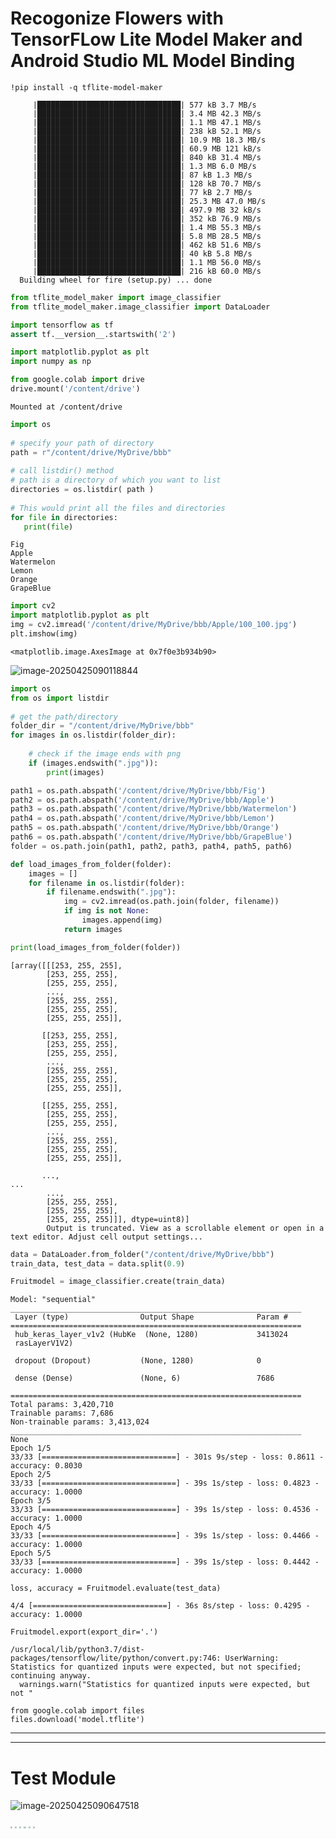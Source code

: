 # Recogonize Flowers with TensorFLow Lite Model Maker and Android Studio ML Model Binding

```
!pip install -q tflite-model-maker
```

```
     |████████████████████████████████| 577 kB 3.7 MB/s 
     |████████████████████████████████| 3.4 MB 42.3 MB/s 
     |████████████████████████████████| 1.1 MB 47.1 MB/s 
     |████████████████████████████████| 238 kB 52.1 MB/s 
     |████████████████████████████████| 10.9 MB 18.3 MB/s 
     |████████████████████████████████| 60.9 MB 121 kB/s 
     |████████████████████████████████| 840 kB 31.4 MB/s 
     |████████████████████████████████| 1.3 MB 6.0 MB/s 
     |████████████████████████████████| 87 kB 1.3 MB/s 
     |████████████████████████████████| 128 kB 70.7 MB/s 
     |████████████████████████████████| 77 kB 2.7 MB/s 
     |████████████████████████████████| 25.3 MB 47.0 MB/s 
     |████████████████████████████████| 497.9 MB 32 kB/s 
     |████████████████████████████████| 352 kB 76.9 MB/s 
     |████████████████████████████████| 1.4 MB 55.3 MB/s 
     |████████████████████████████████| 5.8 MB 28.5 MB/s 
     |████████████████████████████████| 462 kB 51.6 MB/s 
     |████████████████████████████████| 40 kB 5.8 MB/s 
     |████████████████████████████████| 1.1 MB 56.0 MB/s 
     |████████████████████████████████| 216 kB 60.0 MB/s 
  Building wheel for fire (setup.py) ... done
```

```python
from tflite_model_maker import image_classifier
from tflite_model_maker.image_classifier import DataLoader

import tensorflow as tf
assert tf.__version__.startswith('2')

import matplotlib.pyplot as plt
import numpy as np
```

```python
from google.colab import drive
drive.mount('/content/drive')
```

````
Mounted at /content/drive
````

```python
import os
 
# specify your path of directory
path = r"/content/drive/MyDrive/bbb"
 
# call listdir() method
# path is a directory of which you want to list
directories = os.listdir( path )
 
# This would print all the files and directories
for file in directories:
   print(file)
```

```
Fig 
Apple 
Watermelon 
Lemon 
Orange 
GrapeBlue
```

```py
import cv2
import matplotlib.pyplot as plt
img = cv2.imread('/content/drive/MyDrive/bbb/Apple/100_100.jpg')
plt.imshow(img)
```

```
<matplotlib.image.AxesImage at 0x7f0e3b934b90>
```

![image-20250425090118844](http://pdm888.oss-cn-beijing.aliyuncs.com/img/image-20250425090118844.png) 

```python
import os
from os import listdir
 
# get the path/directory
folder_dir = "/content/drive/MyDrive/bbb"
for images in os.listdir(folder_dir):
 
    # check if the image ends with png
    if (images.endswith(".jpg")):
        print(images)

```

```python
path1 = os.path.abspath('/content/drive/MyDrive/bbb/Fig')
path2 = os.path.abspath('/content/drive/MyDrive/bbb/Apple')
path3 = os.path.abspath('/content/drive/MyDrive/bbb/Watermelon')
path4 = os.path.abspath('/content/drive/MyDrive/bbb/Lemon')
path5 = os.path.abspath('/content/drive/MyDrive/bbb/Orange')
path6 = os.path.abspath('/content/drive/MyDrive/bbb/GrapeBlue')
folder = os.path.join(path1, path2, path3, path4, path5, path6)

def load_images_from_folder(folder):
    images = []
    for filename in os.listdir(folder):
        if filename.endswith(".jpg"):
            img = cv2.imread(os.path.join(folder, filename))
            if img is not None:
                images.append(img)
            return images

print(load_images_from_folder(folder))
```

```
[array([[[253, 255, 255],
        [253, 255, 255],
        [255, 255, 255],
        ...,
        [255, 255, 255],
        [255, 255, 255],
        [255, 255, 255]],

       [[253, 255, 255],
        [253, 255, 255],
        [255, 255, 255],
        ...,
        [255, 255, 255],
        [255, 255, 255],
        [255, 255, 255]],

       [[255, 255, 255],
        [255, 255, 255],
        [255, 255, 255],
        ...,
        [255, 255, 255],
        [255, 255, 255],
        [255, 255, 255]],

       ...,
...
        ...,
        [255, 255, 255],
        [255, 255, 255],
        [255, 255, 255]]], dtype=uint8)]
        Output is truncated. View as a scrollable element or open in a text editor. Adjust cell output settings...
```

```python
data = DataLoader.from_folder("/content/drive/MyDrive/bbb")
train_data, test_data = data.split(0.9)
```

```python
Fruitmodel = image_classifier.create(train_data)
```

```
Model: "sequential"
_________________________________________________________________
 Layer (type)                Output Shape              Param #   
=================================================================
 hub_keras_layer_v1v2 (HubKe  (None, 1280)             3413024   
 rasLayerV1V2)                                                   
                                                                 
 dropout (Dropout)           (None, 1280)              0         
                                                                 
 dense (Dense)               (None, 6)                 7686      
                                                                 
=================================================================
Total params: 3,420,710
Trainable params: 7,686
Non-trainable params: 3,413,024
_________________________________________________________________
None
Epoch 1/5
33/33 [==============================] - 301s 9s/step - loss: 0.8611 - accuracy: 0.8030
Epoch 2/5
33/33 [==============================] - 39s 1s/step - loss: 0.4823 - accuracy: 1.0000
Epoch 3/5
33/33 [==============================] - 39s 1s/step - loss: 0.4536 - accuracy: 1.0000
Epoch 4/5
33/33 [==============================] - 39s 1s/step - loss: 0.4466 - accuracy: 1.0000
Epoch 5/5
33/33 [==============================] - 39s 1s/step - loss: 0.4442 - accuracy: 1.0000
```

```
loss, accuracy = Fruitmodel.evaluate(test_data)
```

```
4/4 [==============================] - 36s 8s/step - loss: 0.4295 - accuracy: 1.0000
```

```
Fruitmodel.export(export_dir='.')
```

```
/usr/local/lib/python3.7/dist-packages/tensorflow/lite/python/convert.py:746: UserWarning: Statistics for quantized inputs were expected, but not specified; continuing anyway.
  warnings.warn("Statistics for quantized inputs were expected, but not "
```

```
from google.colab import files
files.download('model.tflite') 
```



---

---

# Test Module

![image-20250425090647518](http://pdm888.oss-cn-beijing.aliyuncs.com/img/image-20250425090647518.png) 


<img src="http://pdm888.oss-cn-beijing.aliyuncs.com/img/Screenshot_20221108-194955.png" style="zoom:20%;"/>
<img src="http://pdm888.oss-cn-beijing.aliyuncs.com/img/Screenshot_20221108-195209.png" style="zoom:20%;"/>
<img src="http://pdm888.oss-cn-beijing.aliyuncs.com/img/Screenshot_20221108-195234.png" style="zoom:20%;"/>
<img src="http://pdm888.oss-cn-beijing.aliyuncs.com/img/Screenshot_20221108-195251.png" style="zoom:20%;"/>
<img src="http://pdm888.oss-cn-beijing.aliyuncs.com/img/Screenshot_20221108-195305.png" style="zoom:20%;"/>
<img src="http://pdm888.oss-cn-beijing.aliyuncs.com/img/Screenshot_20221108-195318.png" style="zoom:20%;"/>

